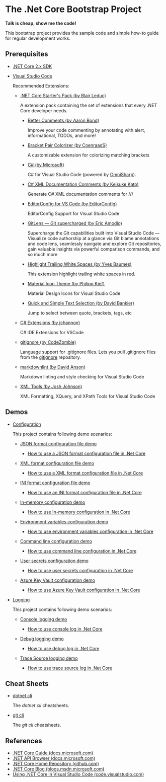 # The .Net Core Bootstrap Project

**Talk is cheap, show me the code!**

This bootstrap project provides the sample code and simple how-to guide for regular development works.

## Prerequisites

* [.NET Core 2.x SDK](https://github.com/dotnet/core/tree/master/release-notes)

* [Visual Studio Code](https://code.visualstudio.com/download)

  Recommended Extensions:
  * [.NET Core Starter's Pack (by Blair Leduc)](https://marketplace.visualstudio.com/items?itemName=blairleduc.net-core-starters-pack)

    A extension pack containing the set of extensions that every .NET Core developer needs.

    * [Better Comments (by Aaron Bond)](https://marketplace.visualstudio.com/items?itemName=aaron-bond.better-comments)

      Improve your code commenting by annotating with alert, informational, TODOs, and more!

    * [Bracket Pair Colorizer (by CoenraadS)](https://marketplace.visualstudio.com/items?itemName=CoenraadS.bracket-pair-colorizer)

      A customizable extension for colorizing matching brackets

    * [C# (by Microsoft)](https://marketplace.visualstudio.com/items?itemName=ms-vscode.csharp)

      C# for Visual Studio Code (powered by [OmniSharp](https://github.com/OmniSharp/omnisharp-roslyn)).

    * [C# XML Documentation Comments (by Keisuke Kato)](https://marketplace.visualstudio.com/items?itemName=k--kato.docomment)

      Generate C# XML documentation comments for ///

    * [EditorConfig for VS Code (by EditorConfig)](https://marketplace.visualstudio.com/items?itemName=EditorConfig.EditorConfig)

      EditorConfig Support for Visual Studio Code

    * [GitLens — Git supercharged (by Eric Amodio)](https://marketplace.visualstudio.com/items?itemName=eamodio.gitlens)

      Supercharge the Git capabilities built into Visual Studio Code — Visualize code authorship at a glance via Git blame annotations and code lens, seamlessly navigate and explore Git repositories, gain valuable insights via powerful comparison commands, and so much more

    * [Highlight Trailing White Spaces (by Yves Baumes)](https://marketplace.visualstudio.com/items?itemName=ybaumes.highlight-trailing-white-spaces)

      This extension highlight trailing white spaces in red.

    * [Material Icon Theme (by Philipp Kief)](https://marketplace.visualstudio.com/items?itemName=PKief.material-icon-theme)

      Material Design Icons for Visual Studio Code

    * [Quick and Simple Text Selection (by David Bankier)](https://marketplace.visualstudio.com/items?itemName=dbankier.vscode-quick-select)

      Jump to select between quote, brackets, tags, etc

  * [C# Extensions (by jchannon)](https://marketplace.visualstudio.com/items?itemName=jchannon.csharpextensions)

    C# IDE Extensions for VSCode

  * [gitignore (by CodeZombie)](https://marketplace.visualstudio.com/items?itemName=codezombiech.gitignore)

    Language support for .gitignore files. Lets you pull .gitignore files from the [gitignore](https://github.com/github/gitignore) repository.

  * [markdownlint (by David Anson)](https://marketplace.visualstudio.com/items?itemName=DavidAnson.vscode-markdownlint)

    Markdown linting and style checking for Visual Studio Code

  * [XML Tools (by Josh Johnson)](https://marketplace.visualstudio.com/items?itemName=DotJoshJohnson.xml)

    XML Formatting, XQuery, and XPath Tools for Visual Studio Code

## Demos

* [Configuration](demos/config_demo)

  This project contains following demo scenarios:

  * [JSON format configuration file demo](demos/config_demo/JsonFileConfigDemo.cs)
    * [How to use a JSON format configuration file in .Net Core](docs/config/how_to_use_json_config_file.md)

  * [XML format configuration file demo](demos/config_demo/XmlFileConfigDemo.cs)
    * [How to use a XML format configuration file in .Net Core](docs/config/how_to_use_xml_config_file.md)

  * [INI format configuration file demo](demos/config_demo/IniFileConfigDemo.cs)
    * [How to use an INI format configuration file in .Net Core](docs/config/how_to_use_ini_config_file.md)

  * [In-memory configuration demo](demos/config_demo/InMemoryConfigDemo.cs)
    * [How to use In-memory configuration in .Net Core](docs/config/how_to_use_in_memory_config.md)

  * [Environment variables configuration demo](demos/config_demo/EnvironmentVariablesConfigDemo.cs)
    * [How to use environment variables configuration in .Net Core](docs/config/how_to_use_env_vars_config.md)

  * [Command line configuration demo](demos/config_demo/CommandLineConfigDemo.cs)
    * [How to use command line configuration in .Net Core](docs/config/how_to_use_cmd_line_config.md)

  * [User secrets configuration demo](demos/config_demo/UserSecretsConfigDemo.cs)
    * [How to use user secrets configuration in .Net Core](docs/config/how_to_use_user_secrets_config.md)

  * [Azure Key Vault configuration demo](demos/config_demo/AzureKeyVaultConfigDemo.cs)
    * [How to use Azure Key Vault configuration in .Net Core](docs/config/how_to_use_azure_key_vault_config.md)

* [Logging](demos/log_demo)

  This project contains following demo scenarios:

  * [Console logging demo](demos/logging_demo/ConsoleLogDemo.cs)
    * [How to use console log in .Net Core](docs/logging/how_to_use_console_log.md)

  * [Debug logging demo](demos/logging_demo/DebugLogDemo.cs)
    * [How to use debug log in .Net Core](docs/logging/how_to_use_debug_log.md)

  * [Trace Source logging demo](demos/logging_demo/TraceSourceLogDemo.cs)
    * [How to use trace source log in .Net Core](docs/logging/how_to_use_trace_source_log.md)

## Cheat Sheets

* [dotnet cli](cheatsheets/dotnet_cli.sh)

  The *dotnet cli* cheatsheets.

* [git cli](cheatsheets/git_cli.sh)

  The *git cli* cheatsheets.

## References

* [.NET Core Guide (docs.microsoft.com)](https://docs.microsoft.com/en-us/dotnet/core/index)
* [.NET API Browser (docs.microsoft.com)](https://docs.microsoft.com/en-us/dotnet/api/index?view=netcore-2.0)
* [.NET Core Home Repository (github.com)](https://github.com/dotnet/core)
* [.NET Core Blog (blogs.msdn.microsoft.com)](https://blogs.msdn.microsoft.com/dotnet/tag/net-core/)
* [Using .NET Core in Visual Studio Code (code.visualstudio.com)](https://code.visualstudio.com/docs/other/dotnet)
